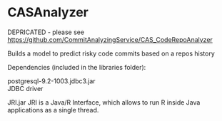 CASAnalyzer
===========

DEPRICATED - please see https://github.com/CommitAnalyzingService/CAS_CodeRepoAnalyzer

Builds a model to predict risky code commits based on a repos history 


Dependencies (included in the libraries folder):

postgresql-9.2-1003.jdbc3.jar  
	JDBC driver
	
JRI.jar
	JRI is a Java/R Interface, which allows to run R inside Java applications as a single thread. 


